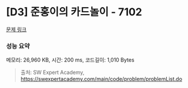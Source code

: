 # [D3] 준홍이의 카드놀이 - 7102 

[문제 링크](https://swexpertacademy.com/main/code/problem/problemDetail.do?contestProbId=AWkIlHWqBYcDFAXC) 

### 성능 요약

메모리: 26,960 KB, 시간: 200 ms, 코드길이: 1,010 Bytes



> 출처: SW Expert Academy, https://swexpertacademy.com/main/code/problem/problemList.do
